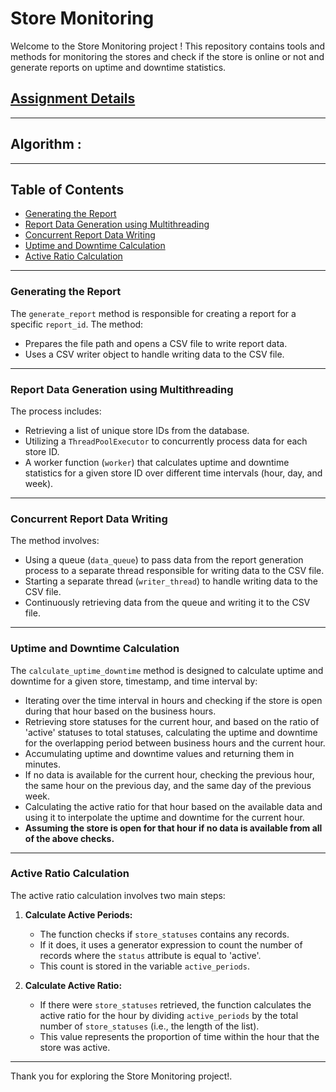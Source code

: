 # **Store Monitoring**

Welcome to the Store Monitoring project ! This repository contains tools and methods for monitoring the stores and check if the store is online or not and generate reports on uptime and downtime statistics.

## [Assignment Details](https://loopxyz.notion.site/Take-home-interview-Store-Monitoring-12664a3c7fdf472883a41457f0c9347d)

---

## **Algorithm :**
---

## **Table of Contents**

- [Generating the Report](#generating-the-report)
- [Report Data Generation using Multithreading](#report-data-generation-using-multithreading)
- [Concurrent Report Data Writing](#concurrent-report-data-writing)
- [Uptime and Downtime Calculation](#uptime-and-downtime-calculation)
- [Active Ratio Calculation](#active-ratio-calculation)

---

### **Generating the Report**

The `generate_report` method is responsible for creating a report for a specific `report_id`. The method:

- Prepares the file path and opens a CSV file to write report data.
- Uses a CSV writer object to handle writing data to the CSV file.

---

### **Report Data Generation using Multithreading**

The process includes:

- Retrieving a list of unique store IDs from the database.
- Utilizing a `ThreadPoolExecutor` to concurrently process data for each store ID.
- A worker function (`worker`) that calculates uptime and downtime statistics for a given store ID over different time intervals (hour, day, and week).

---

### **Concurrent Report Data Writing**

The method involves:

- Using a queue (`data_queue`) to pass data from the report generation process to a separate thread responsible for writing data to the CSV file.
- Starting a separate thread (`writer_thread`) to handle writing data to the CSV file.
- Continuously retrieving data from the queue and writing it to the CSV file.

---

### **Uptime and Downtime Calculation**

The `calculate_uptime_downtime` method is designed to calculate uptime and downtime for a given store, timestamp, and time interval by:

- Iterating over the time interval in hours and checking if the store is open during that hour based on the business hours.
- Retrieving store statuses for the current hour, and based on the ratio of 'active' statuses to total statuses, calculating the uptime and downtime for the overlapping period between business hours and the current hour.
- Accumulating uptime and downtime values and returning them in minutes.
- If no data is available for the current hour, checking the previous hour, the same hour on the previous day, and the same day of the previous week.
- Calculating the active ratio for that hour based on the available data and using it to interpolate the uptime and downtime for the current hour.
- **Assuming the store is open for that hour if no data is available from all of the above checks.**

---

### **Active Ratio Calculation**

The active ratio calculation involves two main steps:

1. **Calculate Active Periods:**
    - The function checks if `store_statuses` contains any records.
    - If it does, it uses a generator expression to count the number of records where the `status` attribute is equal to 'active'.
    - This count is stored in the variable `active_periods`.

2. **Calculate Active Ratio:**
    - If there were `store_statuses` retrieved, the function calculates the active ratio for the hour by dividing `active_periods` by the total number of `store_statuses` (i.e., the length of the list).
    - This value represents the proportion of time within the hour that the store was active.

---

Thank you for exploring the Store Monitoring project!.
